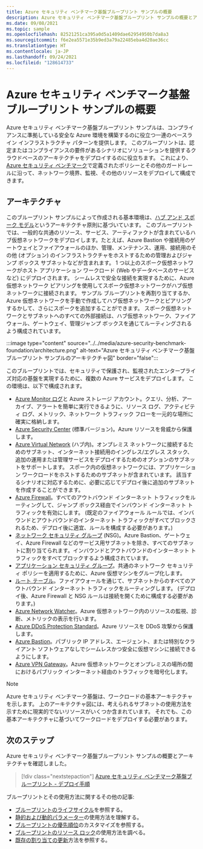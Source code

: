 ```yaml
---
title: Azure セキュリティ ベンチマーク基盤ブループリント サンプルの概要
description: Azure セキュリティ ベンチマーク基盤ブループリント サンプルの概要とアーキテクチャ。
ms.date: 09/08/2021
ms.topic: sample
ms.openlocfilehash: 82521251ca395a0d5a1409dae62954950b7da8a3
ms.sourcegitcommit: f6e2ea5571e35b9ed3a79a22485eba4d20ae36cc
ms.translationtype: HT
ms.contentlocale: ja-JP
ms.lasthandoff: 09/24/2021
ms.locfileid: "128614733"
---
```

# <a name="overview-of-the-azure-security-benchmark-foundation-blueprint-sample"></a>Azure セキュリティ ベンチマーク基盤ブループリント サンプルの概要

Azure セキュリティ ベンチマーク基盤ブループリント サンプルは、コンプライアンスに準拠している安全な Azure 環境を構築するのに役立つ一連のベースライン インフラストラクチャ パターンを提供します。 このブループリントは、認定またはコンプライアンスの要件があるシナリオにソリューションを提供するクラウドベースのアーキテクチャをデプロイするのに役立ちます。 これにより、[Azure セキュリティ ベンチマーク](../../../../security/benchmarks/index.yml)で定義されたポリシーとその他のガードレールに沿って、ネットワーク境界、監視、その他のリソースをデプロイして構成できます。

## <a name="architecture"></a>アーキテクチャ

このブループリント サンプルによって作成される基本環境は、[ハブ アンド スポーク モデル](/azure/architecture/reference-architectures/hybrid-networking/hub-spoke)というアーキテクチャ原則に基づいています。
このブループリントでは、一般的な共通のリソース、サービス、アーティファクトが含まれているハブ仮想ネットワークをデプロイします。たとえば、Azure Bastion や接続用のゲートウェイとファイアウォールのほか、管理、メンテナンス、運用、接続用のその他 (オプション) のインフラストラクチャをホストするための管理およびジャンプ ボックス サブネットなどが含まれます。 1 つ以上のスポーク仮想ネットワークがホスト アプリケーション ワークロード (Web やデータベースのサービスなど) にデプロイされます。 シームレスで安全な接続を実現するために、Azure 仮想ネットワーク ピアリングを使用してスポーク仮想ネットワークがハブ仮想ネットワークに接続されます。 サンプル ブループリントを再割り当てするか、Azure 仮想ネットワークを手動で作成してハブ仮想ネットワークとピアリングするかして、さらにスポークを追加することができます。 スポーク仮想ネットワークとサブネットへのすべての外部接続は、ハブ仮想ネットワーク、ファイアウォール、ゲートウェイ、管理ジャンプ ボックスを通じてルーティングされるよう構成されています。

:::image type="content" source="../../media/azure-security-benchmark-foundation/architecture.png" alt-text="Azure セキュリティ ベンチマーク基盤ブループリント サンプルのアーキテクチャ図" border="false":::

このブループリントでは、セキュリティで保護され、監視されたエンタープライズ対応の基盤を実現するために、複数の Azure サービスをデプロイします。 この環境は、以下で構成されます。

- [Azure Monitor ログ](../../../../azure-monitor/logs/data-platform-logs.md)と Azure ストレージ アカウント。クエリ、分析、アーカイブ、アラートを簡単に実行できるように、リソース ログ、アクティビティ ログ、メトリック、ネットワーク トラフィック フローを一元的な場所に確実に格納します。
- [Azure Security Center](../../../../security-center/security-center-introduction.md) (標準バージョン)。Azure リソースを脅威から保護します。
- [Azure Virtual Network](../../../../virtual-network/virtual-networks-overview.md) (ハブ内)。オンプレミス ネットワークに接続するためのサブネット、インターネット接続用のイングレス/エグレス スタック、追加の運用または管理サービスをデプロイするためのオプションのサブネットをサポートします。 スポーク内の仮想ネットワークには、アプリケーション ワークロードをホストするためのサブネットが含まれています。 該当するシナリオに対応するために、必要に応じてデプロイ後に追加のサブネットを作成することができます。
- [Azure Firewall](../../../../firewall/overview.md)。すべてのアウトバウンド インターネット トラフィックをルーティングして、ジャンプ ボックス経由でインバウンド インターネット トラフィックを有効にします。 (既定のファイアウォール ルールでは、インバウンドとアウトバウンドのインターネット トラフィックがすべてブロックされるため、デプロイ後に適宜、ルールを構成する必要があります。)
- [ネットワーク セキュリティ グループ](../../../../virtual-network/network-security-group-how-it-works.md) (NSG)。Azure Bastion、ゲートウェイ、Azure Firewall などのサービス用サブネットを除き、すべてのサブネットに割り当てられます。インバウンドとアウトバウンドのインターネット トラフィックをすべてブロックするよう構成されています。
- [アプリケーション セキュリティ グループ](../../../../virtual-network/application-security-groups.md)。共通のネットワーク セキュリティ ポリシーを適用するために、Azure 仮想マシンをグループ化します。
- [ルート テーブル](../../../../virtual-network/manage-route-table.md)。ファイアウォールを通じて、サブネットからのすべてのアウトバウンド インターネット トラフィックをルーティングします。 (デプロイ後、Azure Firewall と NSG ルールは接続を開くために構成する必要があります。)
- [Azure Network Watcher](../../../../network-watcher/network-watcher-monitoring-overview.md)。Azure 仮想ネットワーク内のリソースの監視、診断、メトリックの表示を行います。
- [Azure DDoS Protection Standard](../../../../ddos-protection/ddos-protection-overview.md)。Azure リソースを DDoS 攻撃から保護します。
- [Azure Bastion](../../../../bastion/bastion-overview.md)。パブリック IP アドレス、エージェント、または特別なクライアント ソフトウェアなしでシームレスかつ安全に仮想マシンに接続できるようにします。
- [Azure VPN Gateway](../../../../vpn-gateway/vpn-gateway-about-vpngateways.md)。Azure 仮想ネットワークとオンプレミスの場所の間におけるパブリック インターネット経由のトラフィックを暗号化します。

> [!NOTE]
> Azure セキュリティ ベンチマーク基盤は、ワークロードの基本アーキテクチャを示します。 上のアーキテクチャ図には、考えられるサブネットの使用方法を示すために現実的でないリソースがいくつか含まれています。 それでも、この基本アーキテクチャに基づいてワークロードをデプロイする必要があります。

## <a name="next-steps"></a>次のステップ

Azure セキュリティ ベンチマーク基盤ブループリント サンプルの概要とアーキテクチャを確認しました。

> [!div class="nextstepaction"]
> [Azure セキュリティ ベンチマーク基盤ブループリント - デプロイ手順](./deploy.md)

ブループリントとその使用方法に関するその他の記事:

- [ブループリントのライフサイクル](../../concepts/lifecycle.md)を参照する。
- [静的および動的パラメーター](../../concepts/parameters.md)の使用方法を理解する。
- [ブループリントの優先順位](../../concepts/sequencing-order.md)のカスタマイズを参照する。
- [ブループリントのリソース ロック](../../concepts/resource-locking.md)の使用方法を調べる。
- [既存の割り当ての更新](../../how-to/update-existing-assignments.md)方法を参照する。

